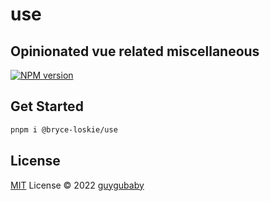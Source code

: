 # use

## Opinionated vue related miscellaneous

[![NPM version](https://img.shields.io/npm/v/@bryce-loskie/use?color=a1b858&label=)](https://www.npmjs.com/package/@bryce-loskie/use)

## Get Started

```bash
pnpm i @bryce-loskie/use
```

## License

[MIT](./LICENSE) License © 2022 [guygubaby](https://github.com/guygubaby)
